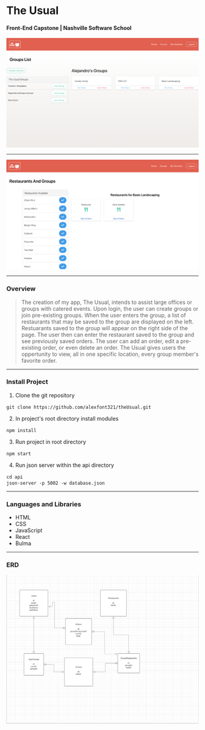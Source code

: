 # The Usual

#### Front-End Capstone | Nashville Software School 

![Groups Page](./src/images/screenshot.png)

***

![Group Restaurants Page](./src/images/screenshot2.png)

***

### Overview

> The creation of my app, The Usual, intends to assist large offices or groups with catered events. 
> Upon login, the user can create groups or join pre-existing groups. When the user enters the group, a list of restaurants that may be saved to the group are displayed on the left. Restuarants saved to the group will appear on the right side of the page. 
> The user then can enter the restaurant saved to the group and see previously saved orders. The user can add an order, edit a pre-existing order, or even delete an order. 
> The Usual gives users the oppertunity to view, all in one specific location, every group member's favorite order.   

***

### Install Project

1. Clone the git repository 

```
git clone https://github.com/alexfont321/theUsual.git
```

2. In project's root directory install modules

```
npm install
```

3. Run project in root directory 

```
npm start
```

4. Run json server within the api directory

```
cd api 
json-server -p 5002 -w database.json
```

***

### Languages and Libraries 

* HTML
* CSS
* JavaScript
* React
* Bulma

***

### ERD 

![ERD](./src/images/erdScreenshot.png)